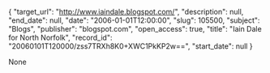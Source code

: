 {
  "target_url": "http://www.iaindale.blogspot.com/", 
  "description": null, 
  "end_date": null, 
  "date": "2006-01-01T12:00:00", 
  "slug": 105500, 
  "subject": "Blogs", 
  "publisher": "blogspot.com", 
  "open_access": true, 
  "title": "Iain Dale for North Norfolk", 
  "record_id": "20060101T120000/zss7TRXh8K0+XWC1PkKP2w==", 
  "start_date": null
}

None
